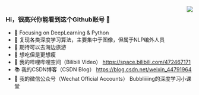 <img align="right" src="https://github-readme-stats.vercel.app/api?username=bubbliiiing&show_icons=true&icon_color=CE1D2D&text_color=718096&bg_color=ffffff&hide_title=true" />

### Hi，很高兴你能看到这个Github账号 👋

- 🧡 Focusing on DeepLearning & Python
- 🔨 复现各类深度学习算法，主要集中于图像，但属于NLP编外人员
- 🍬 期待可以去海边旅游
- 🥩 想吃但是更想瘦
- 📯 我的哔哩哔哩空间（Bilibili Video） https://space.bilibili.com/472467171
- 📚 我的CSDN博客（CSDN Blog） https://blog.csdn.net/weixin_44791964
- 📜 我的微信公众号（Wechat Official Accounts） Bubbliiiing的深度学习小课堂
